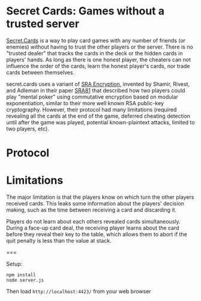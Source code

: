 Secret Cards: Games without a trusted server
===

[Secret.Cards](https://secret.cards) is a way to play card games with any
number of friends (or enemies) without having to trust the other players
or the server.  There is no "trusted dealer" that tracks the cards in
the deck or the hidden cards in players' hands.  As long as there is one
honest player, the cheaters can not influence the order of the cards,
learn the honest player's cards, nor trade cards between themselves.

secret.cards uses a variant of [SRA Encryption](), invented by Shamir, Rivest,
and Adleman in their paper [SRA81]() that described how two players could
play "mental poker" using commutative encryption based on modular exponentiation,
similar to their more well known RSA public-key cryptography.
However, their protocol had many limitations (required revealing all the cards
at the end of the game, deferred cheating detection until after the game was
played, potential known-plaintext attacks, limited to two players, etc).


Protocol
===

Limitations
===

The major limitation is that the players know on which turn the other players received
cards.  This leaks some information about the players' decision making, such as the time
between receiving a card and discarding it.

Players do not learn about each others revealed cards simultaneously.  During a
face-up card deal, the receiving player learns about the card before they reveal
their key to the table, which allows them to abort if the quit penalty is less than
the value at stack.


===

Setup:

```
npm install
node server.js
```

Then load `http://localhost:4423/` from your web browser
